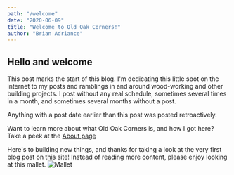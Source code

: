 ```yaml
---
path: "/welcome"
date: "2020-06-09"
title: "Welcome to Old Oak Corners!"
author: "Brian Adriance"
---
```


## Hello and welcome

This post marks the start of this blog. I'm dedicating this little spot on the internet to my posts and ramblings in and around wood-working and other building projects. I post without any real schedule, sometimes several times in a month, and sometimes several months without a post.

Anything with a post date earlier than this post was posted retroactively. 

Want to learn more about what Old Oak Corners is, and how I got here? Take a peek at the [About page](/about)

Here's to building new things, and thanks for taking a look at the very first blog post on this site! Instead of reading more content, please enjoy looking at this mallet.
![Mallet](https://res.cloudinary.com/dgqmwqi0v/image/upload/q_auto,f_auto,w_2048/v1591900940/site-assets/mallet_vfigwm)

